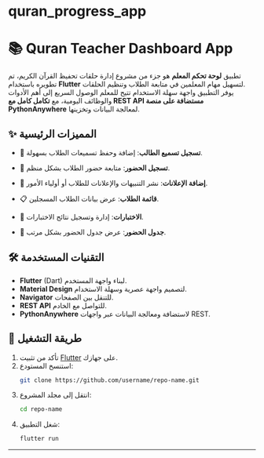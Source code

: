 # quran_progress_app





# 📚 Quran Teacher Dashboard App

تطبيق **لوحة تحكم المعلم** هو جزء من مشروع إدارة حلقات تحفيظ القرآن الكريم، تم تطويره باستخدام **Flutter** لتسهيل مهام المعلمين في متابعة الطلاب وتنظيم الحلقات.  
يوفر التطبيق واجهة سهلة الاستخدام تتيح للمعلم الوصول السريع إلى أهم الأدوات والوظائف اليومية، مع **تكامل كامل مع REST API مستضافة على منصة PythonAnywhere** لمعالجة البيانات وتخزينها.

## ✨ المميزات الرئيسية
- 📖 **تسجيل تسميع الطالب**: إضافة وحفظ تسميعات الطلاب بسهولة.  
- 🕋 **تسجيل الحضور**: متابعة حضور الطلاب بشكل منظم.  
- 📢 **إضافة الإعلانات**: نشر التنبيهات والإعلانات للطلاب أو أولياء الأمور.  

- 📋 **قائمة الطلاب**: عرض بيانات الطلاب المسجلين.  
- 📝 **الاختبارات**: إدارة وتسجيل نتائج الاختبارات.  
- 📅 **جدول الحضور**: عرض جدول الحضور بشكل مرتب.

## 🛠 التقنيات المستخدمة
- **Flutter** (Dart) لبناء واجهة المستخدم.  
- **Material Design** لتصميم واجهة عصرية وسهلة الاستخدام.  
- **Navigator** للتنقل بين الصفحات.  
- **REST API** للتواصل مع الخادم.  
- **PythonAnywhere** لاستضافة ومعالجة البيانات عبر واجهات REST.

## 🚀 طريقة التشغيل
1. تأكد من تثبيت [Flutter](https://flutter.dev/docs/get-started/install) على جهازك.  
2. استنسخ المستودع:
   ```bash
   git clone https://github.com/username/repo-name.git
   ```
3. انتقل إلى مجلد المشروع:
   ```bash
   cd repo-name
   ```
4. شغل التطبيق:
   ```bash
   flutter run
   ```


---

